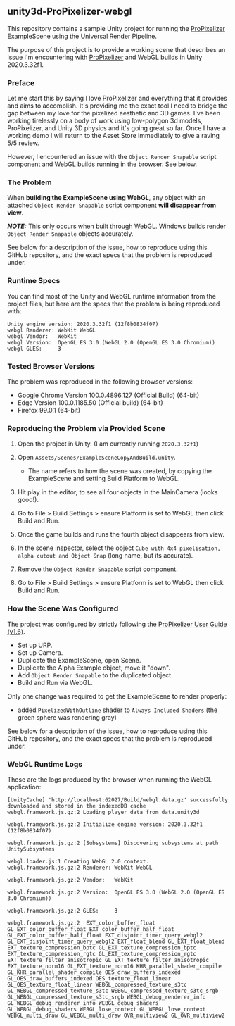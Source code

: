 ## unity3d-ProPixelizer-webgl

This repository contains a sample Unity project for running the [ProPixelizer](https://assetstore.unity.com/packages/vfx/shaders/fullscreen-camera-effects/propixelizer-177877?aid=1011lGbg&pubref=am&utm_source=aff#description) ExampleScene using the Universal Render Pipeline.

The purpose of this project is to provide a working scene that describes an issue I'm encountering with [ProPixelizer](https://assetstore.unity.com/packages/vfx/shaders/fullscreen-camera-effects/propixelizer-177877?aid=1011lGbg&pubref=am&utm_source=aff#description) and WebGL builds in Unity 2020.3.32f1.

### Preface

Let me start this by saying I love ProPixelizer and everything that it provides and aims to accomplish. 
It's providing me the exact tool I need to bridge the gap between my love for the pixelized aesthetic and 3D games. I've been working tirelessly on a body of work using low-polygon 3d models, ProPixelizer, and Unity 3D physics and it's going great so far. Once I have a working demo I will return to the Asset Store immediately to give a raving 5/5 review.

However, I encountered an issue with the `Object Render Snapable` script component and WebGL builds running in the browser. See below.

### The Problem

When **building the ExampleScene using WebGL**, any object with an attached `Object Render Snapable` script component **will disappear from view**.

**_NOTE:_** This only occurs when built through WebGL. Windows builds render `Object Render Snapable` objects accurately.

See below for a description of the issue, how to reproduce using this GitHub repository, and the exact specs that the problem is reproduced under.

### Runtime Specs

You can find most of the Unity and WebGL runtime information from the project files, but here are the specs that the problem is being reproduced with:

```
Unity engine version: 2020.3.32f1 (12f8b0834f07)
webgl Renderer: WebKit WebGL
webgl Vendor:   WebKit
webgl Version:  OpenGL ES 3.0 (WebGL 2.0 (OpenGL ES 3.0 Chromium))
webgl GLES:     3
```

### Tested Browser Versions

The problem was reproduced in the following browser versions:
- Google Chrome Version 100.0.4896.127 (Official Build) (64-bit)
- Edge Version 100.0.1185.50 (Official build) (64-bit)
- Firefox 99.0.1 (64-bit)


### Reproducing the Problem via Provided Scene

1. Open the project in Unity. (I am currently running `2020.3.32f1`)

2. Open `Assets/Scenes/ExampleSceneCopyAndBuild.unity`.

    - The name refers to how the scene was created, by copying the ExampleScene and setting Build Platform to WebGL.

3. Hit play in the editor, to see all four objects in the MainCamera (looks good!).

4. Go to File > Build Settings > ensure Platform is set to WebGL then click Build and Run.

5. Once the game builds and runs the fourth object disappears from view.

6. In the scene inspector, select the object `Cube with 4x4 pixelisation, alpha cutout and Object Snap` (long name, but its accurate).

7. Remove the `Object Render Snapable` script component.

8. Go to File > Build Settings > ensure Platform is set to WebGL then click Build and Run.


### How the Scene Was Configured

The project was configured by strictly following the [ProPixelizer User Guide (v1.6)](https://sites.google.com/view/propixelizer/user-guide).

- Set up URP.
- Set up Camera.
- Duplicate the ExampleScene, open Scene.
- Duplicate the Alpha Example object, move it "down".
- Add `Object Render Snapable` to the duplicated object.
- Build and Run via WebGL.

Only one change was required to get the ExampleScene to render properly:

- added `PixelizedWithOutline` shader to `Always Included Shaders` (the green sphere was rendering gray)

See below for a description of the issue, how to reproduce using this GitHub repository, and the exact specs that the problem is reproduced under.

### WebGL Runtime Logs

These are the logs produced by the browser when running the WebGL application:

```
[UnityCache] 'http://localhost:62027/Build/webgl.data.gz' successfully downloaded and stored in the indexedDB cache
webgl.framework.js.gz:2 Loading player data from data.unity3d

webgl.framework.js.gz:2 Initialize engine version: 2020.3.32f1 (12f8b0834f07)

webgl.framework.js.gz:2 [Subsystems] Discovering subsystems at path UnitySubsystems

webgl.loader.js:1 Creating WebGL 2.0 context.
webgl.framework.js.gz:2 Renderer: WebKit WebGL

webgl.framework.js.gz:2 Vendor:   WebKit

webgl.framework.js.gz:2 Version:  OpenGL ES 3.0 (WebGL 2.0 (OpenGL ES 3.0 Chromium))

webgl.framework.js.gz:2 GLES:     3

webgl.framework.js.gz:2  EXT_color_buffer_float GL_EXT_color_buffer_float EXT_color_buffer_half_float GL_EXT_color_buffer_half_float EXT_disjoint_timer_query_webgl2 GL_EXT_disjoint_timer_query_webgl2 EXT_float_blend GL_EXT_float_blend EXT_texture_compression_bptc GL_EXT_texture_compression_bptc EXT_texture_compression_rgtc GL_EXT_texture_compression_rgtc EXT_texture_filter_anisotropic GL_EXT_texture_filter_anisotropic EXT_texture_norm16 GL_EXT_texture_norm16 KHR_parallel_shader_compile GL_KHR_parallel_shader_compile OES_draw_buffers_indexed GL_OES_draw_buffers_indexed OES_texture_float_linear GL_OES_texture_float_linear WEBGL_compressed_texture_s3tc GL_WEBGL_compressed_texture_s3tc WEBGL_compressed_texture_s3tc_srgb GL_WEBGL_compressed_texture_s3tc_srgb WEBGL_debug_renderer_info GL_WEBGL_debug_renderer_info WEBGL_debug_shaders GL_WEBGL_debug_shaders WEBGL_lose_context GL_WEBGL_lose_context WEBGL_multi_draw GL_WEBGL_multi_draw OVR_multiview2 GL_OVR_multiview2
```

